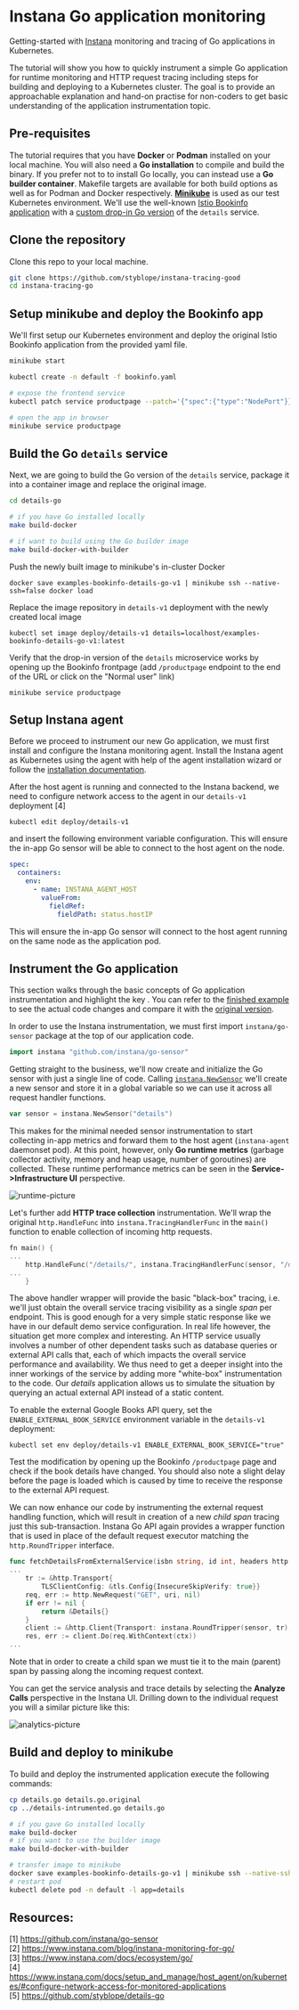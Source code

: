 # Instana Go application monitoring
Getting-started with [Instana](https://www.instana.com/) monitoring and tracing of Go applications in Kubernetes.

The tutorial will show you how to quickly instrument a simple Go application for runtime monitoring and HTTP request tracing including steps for building and deploying to a Kubernetes cluster. The goal is to provide an approachable explanation and hand-on practise for non-coders to get basic understanding of the application instrumentation topic.

## Pre-requisites
The tutorial requires that you have **Docker** or **Podman** installed on your local machine. You will also need a **Go installation** to compile and build the binary. If you prefer not to  to install Go locally, you can instead use a **Go builder container**. Makefile targets are available for both build options as well as for Podman and Docker respectively. [**Minikube**](https://minikube.sigs.k8s.io/docs/) is used as our test Kubernetes environment.
We'll use the well-known [Istio Bookinfo application](https://istio.io/latest/docs/examples/bookinfo/) with a [custom drop-in Go version](https://github.com/styblope/details-go) of the `details` service.

## Clone the repository
Clone this repo to your local machine.
```sh
git clone https://github.com/styblope/instana-tracing-good
cd instana-tracing-go
```

## Setup minikube and deploy the Bookinfo app
We'll first setup our Kubernetes environment and deploy the original Istio Bookinfo application from the provided yaml file.
```sh
minikube start

kubectl create -n default -f bookinfo.yaml

# expose the frontend service
kubectl patch service productpage --patch='{"spec":{"type":"NodePort"}}'

# open the app in browser
minikube service productpage
```

## Build the Go `details` service
Next, we are going to build the Go version of the `details` service, package it into a container image and replace the original image.
```sh
cd details-go

# if you have Go installed locally
make build-docker

# if want to build using the Go builder image
make build-docker-with-builder
```

Push the newly built image to minikube's in-cluster Docker
```
docker save examples-bookinfo-details-go-v1 | minikube ssh --native-ssh=false docker load
```

Replace the image repository in `details-v1` deployment with the newly created local image
```
kubectl set image deploy/details-v1 details=localhost/examples-bookinfo-details-go-v1:latest
```

Verify that the drop-in version of the `details` microservice works by opening up the Bookinfo frontpage (add `/productpage` endpoint to the end of the URL or click on the "Normal user" link)
```
minikube service productpage
```

## Setup Instana agent
Before we proceed to instrument our new Go application, we must first install and configure the Instana monitoring agent. Install the Instana agent as Kubernetes using the agent with help of the agent installation wizard or follow the [installation documentation](https://www.instana.com/docs/ecosystem/kubernetes/).

After the host agent is running and connected to the Instana backend, we need to configure network access to the agent in our `details-v1` deployment [4] 
```
kubectl edit deploy/details-v1
```
and insert the following environment variable configuration. This will ensure the in-app Go sensor will be able to connect to the host agent on the node.
```yaml
spec:
  containers:
    env:
      - name: INSTANA_AGENT_HOST
        valueFrom:
          fieldRef:
            fieldPath: status.hostIP
```
This will ensure the in-app Go sensor will connect to the host agent running on the same node as the application pod.


## Instrument the Go application
This section walks through the basic concepts of Go application instrumentation and highlight the key . You can refer to the [finished example](details-instrumented.go) to see the actual code changes and compare it with the [original version](./details-go/details.go).

In order to use the Instana instrumentation, we must first import `instana/go-sensor` package at the top of our application code.
```go
import instana "github.com/instana/go-sensor"
```

Getting straight to the business, we'll now create and initialize the Go sensor with just a single line of code. Calling [`instana.NewSensor`](https://pkg.go.dev/github.com/instana/go-sensor/#NewSensor) we'll create a new sensor and store it in a global variable so we can use it across all request handler functions.
```go
var sensor = instana.NewSensor("details")
```
This makes for the minimal needed sensor instrumentation to start collecting in-app metrics and forward them to the host agent (`instana-agent` daemonset pod). At this point, however, only **Go runtime metrics** (garbage collector activity, memory and heap usage, number of goroutines) are collected. These runtime performance metrics can be seen in the  **Service->Infrastructure UI** perspective.

![runtime-picture](img/runtime.png)

Let's further add **HTTP trace collection** instrumentation. We'll wrap the original `http.HandleFunc` into `instana.TracingHandlerFunc` in the `main()` function to enable collection of incoming http requests.
```go
fn main() {
...
	http.HandleFunc("/details/", instana.TracingHandlerFunc(sensor, "/details", details))
...
    }
```
The above handler wrapper will provide the basic "black-box" tracing, i.e. we'll just obtain the overall service tracing visibility as a single *span* per endpoint. This is good enough for a very simple static response like we have in our default demo service configuration. In real life however, the situation get more complex and interesting. An HTTP service usually involves a number of other dependent tasks such as database queries or external API calls that, each of which impacts the overall service performance and availability. We thus need to get a deeper insight into the inner workings of the service by adding more "white-box" instrumentation to the code. Our *details* application allows us to simulate the situation by querying an actual external API instead of a static content.

To enable the external Google Books API query, set the `ENABLE_EXTERNAL_BOOK_SERVICE` environment variable in the `details-v1` deployment:
```
kubectl set env deploy/details-v1 ENABLE_EXTERNAL_BOOK_SERVICE="true"
```
Test the modification by opening up the Bookinfo `/productpage` page and check if the book details have changed. You should also note a slight delay before the page is loaded which is caused by time to receive the response to the external API request.

We can now enhance our code by instrumenting the external request handling function, which will result in creation of a new *child span* tracing just this sub-transaction. Instana Go API again provides a wrapper function that is used in place of the default request executor matching the `http.RoundTripper` interface.
```go
func fetchDetailsFromExternalService(isbn string, id int, headers http.Header, ctx context.Context) *Details {
...
	tr := &http.Transport{
		TLSClientConfig: &tls.Config{InsecureSkipVerify: true}}
	req, err := http.NewRequest("GET", uri, nil)
	if err != nil {
		return &Details{}
	}
	client := &http.Client{Transport: instana.RoundTripper(sensor, tr), Timeout: 5 * time.Second}
	res, err := client.Do(req.WithContext(ctx))
...
```
Note that in order to create a child span we must tie it to the main (parent) span by passing along the incoming request context.

You can get the service analysis and trace details by selecting the **Analyze Calls** perspective in the Instana UI. Drilling down to the individual request you will a similar picture like this:

![analytics-picture](img/analytics.png)

## Build and deploy to minikube
To build and deploy the instrumented application execute the following commands:
```sh
cp details.go details.go.original
cp ../details-intrumented.go details.go

# if you gave Go installed locally
make build-docker
# if you want to use the builder image
make build-docker-with-builder

# transfer image to minikube
docker save examples-bookinfo-details-go-v1 | minikube ssh --native-ssh=false docker load
# restart pod
kubectl delete pod -n default -l app=details
```


## Resources:
[1] https://github.com/instana/go-sensor  
[2] https://www.instana.com/blog/instana-monitoring-for-go/  
[3] https://www.instana.com/docs/ecosystem/go/  
[4] https://www.instana.com/docs/setup_and_manage/host_agent/on/kubernetes/#configure-network-access-for-monitored-applications  
[5] https://github.com/styblope/details-go
